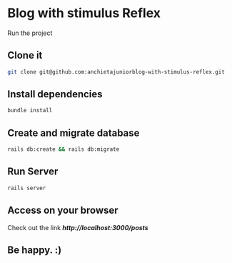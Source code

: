 # Blog with stimulus Reflex

Run the project

## Clone it

```sh
git clone git@github.com:anchietajuniorblog-with-stimulus-reflex.git
```

## Install dependencies

```sh
bundle install
```

## Create and migrate database

```sh
rails db:create && rails db:migrate
```

## Run Server

```sh
rails server
```

## Access on your browser

Check out the link ***http://localhost:3000/posts***

## Be happy. :)